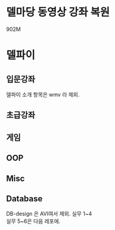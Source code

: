 # 델마당 동영상 강좌 복원

902M

# 델파이

## 입문강좌

델파이 소개 항목은 wmv 라 제외.

## 초급강좌 

## 게임 

## OOP 

## Misc

## Database 

DB-design 은 AVI여서 제외. 
실무 1~4  
실무 5~6은 다음 레포에. 

